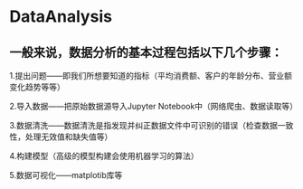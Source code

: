 # DataAnalysis

## 一般来说，数据分析的基本过程包括以下几个步骤：


1.提出问题——即我们所想要知道的指标（平均消费额、客户的年龄分布、营业额变化趋势等等）

2.导入数据——把原始数据源导入Jupyter Notebook中（网络爬虫、数据读取等）

3.数据清洗——数据清洗是指发现并纠正数据文件中可识别的错误（检查数据一致性，处理无效值和缺失值等）

4.构建模型（高级的模型构建会使用机器学习的算法）

5.数据可视化——matplotib库等

